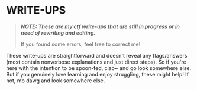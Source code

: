 # WRITE-UPS #

> ***NOTE: These are my ctf write-ups that are still in progress or in need of rewriting and editing.***
> 
> If you found some errors, feel free to correct me!

These write-ups are straightforward and doesn't reveal any flags/answers (most contain nonverbose explanations and just direct steps).
So if you're here with the intention to be spoon-fed, ciao~ and go look somewhere else. But if you genuinely love learning and enjoy struggling, these might help! If not, mb dawg and look somewhere else.
